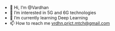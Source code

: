 - 👋 Hi, I’m @Vardhan
- 👀 I’m interested in 5G and 6G technologies
- 🌱 I’m currently learning Deep Learning
- 📫 How to reach me vrdhn.prjct.mtch@gmail.com

<!---
Vardhan-Anshu/Vardhan-Anshu is a ✨ special ✨ repository because its `README.md` (this file) appears on your GitHub profile.
You can click the Preview link to take a look at your changes.
--->
